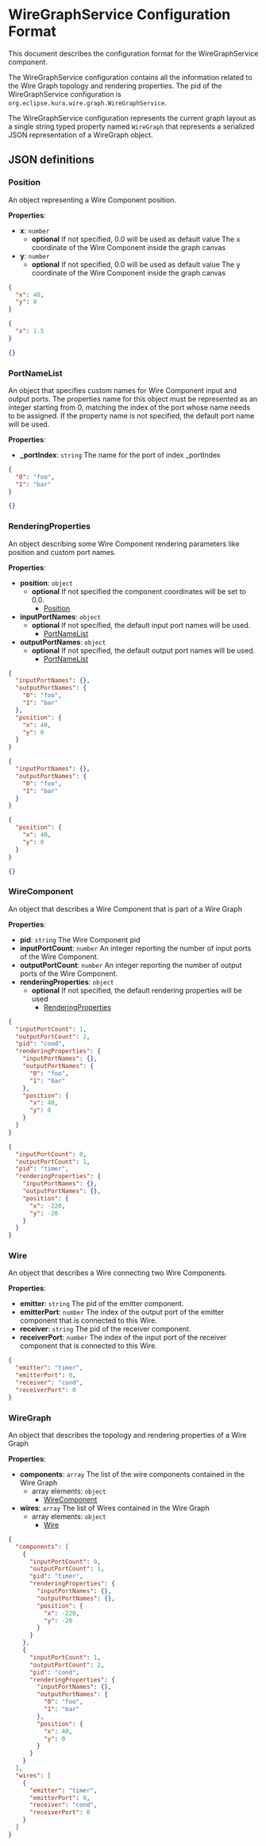 # WireGraphService Configuration Format

This document describes the configuration format for the WireGraphService component.

The WireGraphService configuration contains all the information related to the Wire Graph topology and rendering properties.
The pid of the WireGraphService configuration is `org.eclipse.kura.wire.graph.WireGraphService`.

The WireGraphService configuration represents the current graph layout as a single string typed property named `WireGraph` that represents a serialized JSON representation of a WireGraph object.



## JSON definitions

### Position

An object representing a Wire Component position.

**Properties**:

* **x**: `number`
  * **optional** If not specified, 0.0 will be used as default value
    The x coordinate of the Wire Component inside the graph canvas
* **y**: `number`
  * **optional** If not specified, 0.0 will be used as default value
    The y coordinate of the Wire Component inside the graph canvas

```json
{
  "x": 40,
  "y": 0
}
```
```json
{
  "x": 1.5
}
```
```json
{}
```
### PortNameList
An object that specifies custom names for Wire Component input and output ports. The properties name for this object must be represented as an integer starting from 0, matching the index of the port whose name needs to be assigned. If the property name is not specified, the default port name will be used.

**Properties**:

* **_portIndex**: `string`
    The name for the port of index _portIndex

```json
{
  "0": "foo",
  "1": "bar"
}
```
```json
{}
```

### RenderingProperties
An object describing some Wire Component rendering parameters like position and custom port names.

**Properties**:

* **position**: `object`
  * **optional** If not specified the component coordinates will be set to 0.0.
    * [Position](#position)
* **inputPortNames**: `object`
  * **optional** If not specified, the default input port names will be used.
    * [PortNameList](#portnamelist)
* **outputPortNames**: `object`
  * **optional** If not specified, the default output port names will be used.
    * [PortNameList](#portnamelist)

```json
{
  "inputPortNames": {},
  "outputPortNames": {
    "0": "foo",
    "1": "bar"
  },
  "position": {
    "x": 40,
    "y": 0
  }
}
```
```json
{
  "inputPortNames": {},
  "outputPortNames": {
    "0": "foo",
    "1": "bar"
  }
}
```
```json
{
  "position": {
    "x": 40,
    "y": 0
  }
}
```
```json
{}
```

### WireComponent
An object that describes a Wire Component that is part of a Wire Graph

**Properties**:

* **pid**: `string`
    The Wire Component pid
* **inputPortCount**: `number`
    An integer reporting the number of input ports of the Wire Component.
* **outputPortCount**: `number`
    An integer reporting the number of output ports of the Wire Component.
* **renderingProperties**: `object`
  * **optional** If not specified, the default rendering properties will be used
    * [RenderingProperties](#renderingproperties)

```json
{
  "inputPortCount": 1,
  "outputPortCount": 2,
  "pid": "cond",
  "renderingProperties": {
    "inputPortNames": {},
    "outputPortNames": {
      "0": "foo",
      "1": "bar"
    },
    "position": {
      "x": 40,
      "y": 0
    }
  }
}
```
```json
{
  "inputPortCount": 0,
  "outputPortCount": 1,
  "pid": "timer",
  "renderingProperties": {
    "inputPortNames": {},
    "outputPortNames": {},
    "position": {
      "x": -220,
      "y": -20
    }
  }
}
```

### Wire

An object that describes a Wire connecting two Wire Components.

**Properties**:

* **emitter**: `string`
    The pid of the emitter component.
* **emitterPort**: `number`
    The index of the output port of the emitter component that is connected to this Wire.
* **receiver**: `string`
    The pid of the receiver component.
* **receiverPort**: `number`
    The index of the input port  of the receiver component that is connected to this Wire.

```json
{
  "emitter": "timer",
  "emitterPort": 0,
  "receiver": "cond",
  "receiverPort": 0
}
```

### WireGraph

An object that describes the topology and rendering properties of a Wire Graph

**Properties**:

* **components**: `array`
    The list of the wire components contained in the Wire Graph
    * array elements: `object`
      * [WireComponent](#wirecomponent)
* **wires**: `array`
    The list of Wires contained in the Wire Graph
    * array elements: `object`
      * [Wire](#wire)

```json
{
  "components": [
    {
      "inputPortCount": 0,
      "outputPortCount": 1,
      "pid": "timer",
      "renderingProperties": {
        "inputPortNames": {},
        "outputPortNames": {},
        "position": {
          "x": -220,
          "y": -20
        }
      }
    },
    {
      "inputPortCount": 1,
      "outputPortCount": 2,
      "pid": "cond",
      "renderingProperties": {
        "inputPortNames": {},
        "outputPortNames": {
          "0": "foo",
          "1": "bar"
        },
        "position": {
          "x": 40,
          "y": 0
        }
      }
    }
  ],
  "wires": [
    {
      "emitter": "timer",
      "emitterPort": 0,
      "receiver": "cond",
      "receiverPort": 0
    }
  ]
}
```